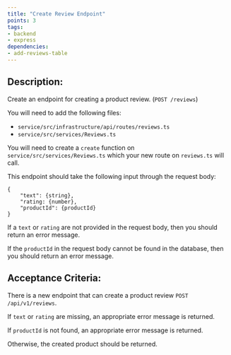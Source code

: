 ```yaml
---
title: "Create Review Endpoint"
points: 3
tags: 
- backend
- express
dependencies:
- add-reviews-table
---
```


## Description:

Create an endpoint for creating a product review. (`POST /reviews`)

You will need to add the following files:
- `service/src/infrastructure/api/routes/reviews.ts`
- `service/src/services/Reviews.ts`

You will need to create a `create` function on `service/src/services/Reviews.ts` which your new route on `reviews.ts` will call.

This endpoint should take the following input through the request body:

```
{
    "text": {string},
    "rating: {number},
    "productId": {productId}
}
```

If a `text` or `rating` are not provided in the request body, then you should return an error message.

If the `productId` in the request body cannot be found in the database, then you should return an error message.

## Acceptance Criteria:

There is a new endpoint that can create a product review `POST /api/v1/reviews`.

If `text` or `rating` are missing, an appropriate error message is returned.

If `productId` is not found, an appropriate error message is returned.

Otherwise, the created product should be returned.

